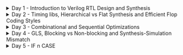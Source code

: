<details>
<summary>Day 1 - Introduction to Verilog RTL Design and Synthesis</summary>
 


<img width="1976" height="877" alt="Screenshot 2025-09-27 at 3 45 04 PM" src="https://github.com/user-attachments/assets/5a1758db-eda4-46ad-a5d3-af1210e60058" />



Folder structure of the git clone:
- `lib` - will contain sky130 standard cell library
- `my_lib/verilog_models` - will contain standard cell verilog model
- `verilog_files` -contains the lab experiments source files

## Introduction to open-source simulator Iverilog

<img width="1076" height="877" alt="Screenshot 2025-09-27 at 2 55 09 PM" src="https://github.com/user-attachments/assets/45ea6e8e-8abf-45ba-ab29-785a47d1774b" />


## Intoduction to yosys
 
<img width="1163" height="375" alt="Screenshot 2025-09-27 at 3 17 39 PM" src="https://github.com/user-attachments/assets/d2c307c5-9bf3-4dfc-abbc-fbdbe6e2e36d" />
<img width="1258" height="637" alt="Screenshot 2025-09-27 at 3 22 35 PM" src="https://github.com/user-attachments/assets/96592f85-4dce-4dfc-8bb8-a658ac6f6539" />

</details>

<details>

<summary>Day 2 - Timing libs, Hierarchical vs Flat Synthesis and Efficient Flop Coding Styles </summary>


## Flat vs Hierarhial synthesis
<img width="1348" height="1017" alt="Screenshot 2025-09-27 at 3 33 00 PM" src="https://github.com/user-attachments/assets/d533d9e3-cf3d-4136-85ab-8f7087fdcd88" />


### Why do we need flops in digital circuits?

The main to resolve the "glitchy output in combination circuits
* Due to the propogation delay in gates we encounter a glitch at the ouput
* We use flip-flop sto restrict the glitches, coz they'll only change on the edge of the clock
* Even though the input might be glicthy, the ouput will be stable which will speed the circuit
* Also settles downs the the value

To initialize a flop we got control pins like `Reset` and `Set` and there  asynchronous n synchrnous flops
* Hence depending on these flops are classified into 4 different types
* In a D flip-flop with a
* for ex: ansynchronous rest will set q to 0 irrespective of the clock while sync one see if there is any sync_reset at the positive edge

## Flop synthesis Simulations

1.AsyncReset
 Just before the reset the q=1 because d=1, bu the moment reset came, q didn't wait for the subsequent clockedge but went immediately to zero 
<img width="1180" height="638" alt="Screenshot 2025-09-25 at 7 12 19 PM" src="https://github.com/user-attachments/assets/c5b02b4b-baf1-43a5-9d41-30e338fa231d" />


2. AsyncSet
When set = 1 q was alo 1 irrespective of d, once the set = 0, chages in d are apprent in q upon the posistive clock edge

<img width="1181" height="637" alt="Screenshot 2025-09-25 at 7 07 58 PM" src="https://github.com/user-attachments/assets/16c0c91a-5f84-4502-a748-40aec7c1c198" />

3. SyncReset
When reset bcomes 1 q is not changed till the subsequent clock edge n doeasn't become zero immediately. so the reset apllies only upon posedge here

<img width="1141" height="621" alt="Screenshot 2025-09-25 at 7 23 17 PM" src="https://github.com/user-attachments/assets/7b6bbbe4-4586-4722-a396-d88d29d02fc7" />

### Synthesising the 3 above circuits

```
read_liberty -lib ../lib/sky130_fd_sc_hd__tt_025C_1v80.lib
read_verilog dff_asyncres.v
synth -top dff_asyncres
dfflibmap -liberty ../lib/sky130_fd_sc_hd__tt_025C_1v80.lib
abc -liberty ../lib/sky130_fd_sc_hd__tt_025C_1v80.lib
show
```
<img width="1848" height="879" alt="Screenshot 2025-09-25 at 7 44 13 PM" src="https://github.com/user-attachments/assets/7bd22346-2c5d-4489-ba33-da193cafa835" />

```
read_liberty -lib ../lib/sky130_fd_sc_hd__tt_025C_1v80.lib
read_verilog dff_async_set.v
synth -top dff_async_set
dfflibmap -liberty ../lib/sky130_fd_sc_hd__tt_025C_1v80.lib
abc -liberty ../lib/sky130_fd_sc_hd__tt_025C_1v80.lib
show
```
<img width="1848" height="893" alt="Screenshot 2025-09-25 at 7 48 50 PM" src="https://github.com/user-attachments/assets/7ceb78c9-8c23-4c03-875b-f26570665048" />

```
read_liberty -lib ../lib/sky130_fd_sc_hd__tt_025C_1v80.lib
read_verilog dff_syncres.v
synth -top dff_syncres
dfflibmap -liberty ../lib/sky130_fd_sc_hd__tt_025C_1v80.lib
abc -liberty ../lib/sky130_fd_sc_hd__tt_025C_1v80.lib
show
```
<img width="1848" height="927" alt="Screenshot 2025-09-25 at 7 55 53 PM" src="https://github.com/user-attachments/assets/b6e5e97b-4cca-4fbd-a49f-0d979a8b9e16" />

### Optimizatios

Just by rewiring we can achieve few logic functionalities without using standard cells
1. mult2
 ```
   read_liberty -lib ../lib/sky130_fd_sc_hd__tt_025C_1v80.lib
   read_verilog mult_2.v
   synth -top mul2
   show
   write_verilog -noattr mult2_net.v
   !gvim mult2_net.v
 ```

 
Here we don't any hardware(i.e the standard cells)  to implement this, just appnding 0 works fine
<img width="882" height="262" alt="Screenshot 2025-09-26 at 9 39 58 AM" src="https://github.com/user-attachments/assets/c515e9fa-4b32-4caa-94d4-7553eeb220db" />


<img width="1274" height="795" alt="Screenshot 2025-09-26 at 9 22 27 AM" src="https://github.com/user-attachments/assets/1f43ca43-4d5d-4d32-9f59-e41250b08301" />



2. mult8
   ```
   read_verilog mult_8.v
   synth -top mult_8
   show
   write_verilog -noattr mult8_net.v
   !gvim mult8_net.v
   ```
We can generalize for power of 2. for ex: for 8 3 zeros are appended 
<img width="1209" height="947" alt="Screenshot 2025-09-26 at 9 38 32 AM" src="https://github.com/user-attachments/assets/0ff78876-8a7b-4073-85c8-2d29aecfee9d" />

</details>

<details>
	<summary>Day 3 - Combinational and Sequential Optimizations </summary>

### Day 3 
## Combinational logic optimization

1. We expect this mux `opt_check.v` to get simplified to AND  gate
```
read_liberty -lib ../lib/sky130_fd_sc_hd__tt_025C_1v80.lib
read_verilog opt_check.v
synth -top opt_check
opt_clean -purge
abc -liberty ../lib/sky130_fd_sc_hd__tt_025C_1v80.lib
show
```
<img width="1089" height="618" alt="Screenshot 2025-09-26 at 11 27 39 AM" src="https://github.com/user-attachments/assets/702e3fcb-ab13-4446-94a7-fc609c4c2886" />


2. `opt_check3` to a 3 input AND gate
<img width="972" height="668" alt="Screenshot 2025-09-26 at 11 41 58 AM" src="https://github.com/user-attachments/assets/7010b0a3-ee4a-4a91-8e2b-77583be3e1c0" />

3. `multiple_module_opt.v` to 2 input AND  feeding a 2 input OR (a21o)
```
read_liberty -lib ../lib/sky130_fd_sc_hd__tt_025C_1v80.lib
read_verilog multiple_module_opt.v
synth -multiple_module_opt
flatten
opt_clean -purge 
abc -liberty ../lib/sky130_fd_sc_hd__tt_025C_1v80.lib
show
```
<img width="1236" height="846" alt="Screenshot 2025-09-26 at 12 10 29 PM" src="https://github.com/user-attachments/assets/0744100a-76c0-46e4-9bc0-b1b278cdb875" />

## Sequential logic optimizations

1. Here q doesn't change immidiately as reset changes, but changes only at next posedge clock, this will require to infer a dff(flop)
<img width="1129" height="753" alt="Screenshot 2025-09-26 at 12 35 56 PM" src="https://github.com/user-attachments/assets/43366a98-1152-4440-8987-9726897d5dcb" />

2. While here it's not coz irresptive clock, q wis always 1
<img width="929" height="993" alt="Screenshot 2025-09-26 at 3 05 47 PM" src="https://github.com/user-attachments/assets/fc2dc72d-377f-41a1-af03-f24022764363" />

3. `dff_const4.v`
<img width="1017" height="1158" alt="Screenshot 2025-09-26 at 4 08 16 PM" src="https://github.com/user-attachments/assets/2955da06-1f98-4c7f-b558-0cd1214816a6" />

4. `diff_const5.v`
<img width="1539" height="830" alt="Screenshot 2025-09-26 at 4 13 00 PM" src="https://github.com/user-attachments/assets/662ac61c-0c42-4e90-9e1d-ec3a2d63f34b" />

## Sequence optimization unused ouoputs

If some llogic doesn't contribute to the ouput, we can remove them
1. Here it only uses on flip flop, and optimizes the first two bits which is not used in output
<img width="1271" height="1094" alt="Screenshot 2025-09-26 at 4 28 50 PM" src="https://github.com/user-attachments/assets/8eaf8a71-e73a-4c3e-b902-54a3608397a3" />

2. Now let's use all the 3 bits of the counter, and 3 flops must be inferred 
<img width="1487" height="1123" alt="Screenshot 2025-09-26 at 4 41 46 PM" src="https://github.com/user-attachments/assets/9882b160-1fb3-4737-9271-afff71dafb36" />

</details>

<details>

 <summary>Day 4 - GLS, Blocking vs Non-blocking and Synthesis-Simulation Mismatch</summary>


## GLS synth sym mismatch 

```






iverilog ../my_lib/verilog_model/primitives.v  ../my_lib/verilog_model/sky130_fd_sc_hd.v ternary_operator_mux_net.v tb_ternary_operator_mux.v
```
<img width="1707" height="1125" alt="Screenshot 2025-09-26 at 6 10 27 PM" src="https://github.com/user-attachments/assets/9f3c927c-958d-4a5e-a206-77d588720272" />

1. `bad_mux`, missing sensitivity list example. Here y will only change if select changes rendring i1 n i0 waste, the synthesis simulation mismatch can clearly seen here
<img width="1032" height="1081" alt="Screenshot 2025-09-26 at 7 14 16 PM" src="https://github.com/user-attachments/assets/359fb9be-420b-4e8a-9e1c-16d544508d4c" />

2. Blocking statement (here we'll se as if the ouput of a OR b is flopped in the simulation)
<img width="1001" height="1158" alt="Screenshot 2025-09-26 at 7 35 10 PM" src="https://github.com/user-attachments/assets/cb910366-156b-4e4a-b28b-0cca2fd925d8" />

</details>

<details>
	<summary>Day 5 -  IF n CASE </summary>


## IF

1.  Incomplete IF
  The aim was to create a mux but i has infereed a dlatch during synthesis due the absence of esle i0 is latching on to the value of the ouput y 


  <img width="1024" height="922" alt="Screenshot 2025-09-27 at 9 37 12 AM" src="https://github.com/user-attachments/assets/e6398787-58f8-428b-8c0f-9bf2db1f202e" />

  ## CASE 
  
1. Incomlete case
   So when select line is zero it acts a mux ut when it's 1 then it acts as latch, hence instead of just the mux it wass be 2x1 mux onnected to the dpin of the ltach with enable condition being  1
   <img width="1552" height="1035" alt="Screenshot 2025-09-27 at 9 53 36 AM" src="https://github.com/user-attachments/assets/f687db60-97c1-4ef0-876e-53c44f04cf37" />

   so adding a defualt statement will prevent this latching, let's seet in action(and we can see that no latch was inferred during synthesis!! which is so cool)
   <img width="1546" height="1095" alt="Screenshot 2025-09-27 at 10 47 50 AM" src="https://github.com/user-attachments/assets/fa240854-b7ec-4208-bbd7-5a869525f87f" />
   checking rtl epecteactation ....

2. Partial assignment , here in ase of ouput X we'll see that when sel [1] + sel [0] , it acts a latch
<img width="1287" height="907" alt="Screenshot 2025-09-27 at 11 04 36 AM" src="https://github.com/user-attachments/assets/cf343c46-e3e7-443d-b40d-9d2db5d2d198" />
Clearly it has inferred a latch during synthesis

3. Incomplete overlapping case, with 2`b1? it will get executed both times the select is 0 n 1. Which will cause synthesis simualtion mismatch
<img width="1716" height="1117" alt="Screenshot 2025-09-27 at 11 28 43 AM" src="https://github.com/user-attachments/assets/c528a246-7ba0-445b-88d4-0933a29986dd" />

the correct way to code is to not have overlapping cases 

### Verilog coding n synthesis  styles 

## Looping construtcs 

1. For loop (used inside the always block n to evaluate expressions)
   
a. mux
<img width="1789" height="1118" alt="Screenshot 2025-09-27 at 12 25 48 PM" src="https://github.com/user-attachments/assets/6dbbfef4-fcbc-46e3-8484-2d97c63b3026" />
b. demux <img width="1756" height="1118" alt="Screenshot 2025-09-27 at 12 41 55 PM" src="https://github.com/user-attachments/assets/e0db1d94-e9b1-4e3e-8413-05b8a8b10406" />

2. Generate loop
<img width="1914" height="1109" alt="Screenshot 2025-09-27 at 2 38 03 PM" src="https://github.com/user-attachments/assets/6444acf8-ffd6-4836-8b33-486bd1950185" />





   
<img width="1539" height="830" alt="Screenshot 2025-09-26 at 4 13 00 PM" src="https://github.com/user-attachments/assets/4495ecf1-579d-4da2-b050-9ab756d5e14e" /><img width="1539" height="830" alt="Screenshot 2025-09-26 at 4 13 00 PM" src="https://github.com/user-attachments/assets/edb0f80f-eac9-44e4-8d6f-3ee6b36cc6c4" />



